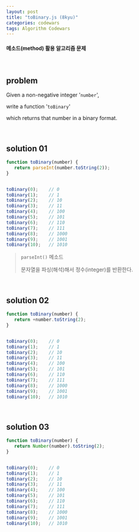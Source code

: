 ```yaml
---
layout: post
title: "toBinary.js (8kyu)"
categories: codewars
tags: Algorithm Codewars
---
```


#### 메소드(method) 활용 알고리즘 문제

<br>

## problem

Given a non-negative integer '`number`',

write a function '`toBinary`'

which returns that number in a binary format.

<br>

## solution 01

```javascript
function toBinary(number) {
   return parseInt(number.toString(2));
}


toBinary(0);	// 0
toBinary(1);	// 1
toBinary(2);	// 10
toBinary(3);	// 11
toBinary(4);	// 100
toBinary(5);	// 101
toBinary(6);	// 110
toBinary(7);	// 111
toBinary(8);	// 1000
toBinary(9);	// 1001
toBinary(10);	// 1010
```

> `parseInt()` 메소드
>
> 문자열을 파싱(해석)해서 정수(integer)를 반환한다.

<br>

## solution 02

```javascript
function toBinary(number) {
   return +number.toString(2);
}


toBinary(0);	// 0
toBinary(1);	// 1
toBinary(2);	// 10
toBinary(3);	// 11
toBinary(4);	// 100
toBinary(5);	// 101
toBinary(6);	// 110
toBinary(7);	// 111
toBinary(8);	// 1000
toBinary(9);	// 1001
toBinary(10);	// 1010
```

<br>

## solution 03

```javascript
function toBinary(number) {
   return Number(number).toString(2);
}


toBinary(0);	// 0
toBinary(1);	// 1
toBinary(2);	// 10
toBinary(3);	// 11
toBinary(4);	// 100
toBinary(5);	// 101
toBinary(6);	// 110
toBinary(7);	// 111
toBinary(8);	// 1000
toBinary(9);	// 1001
toBinary(10);	// 1010
```

